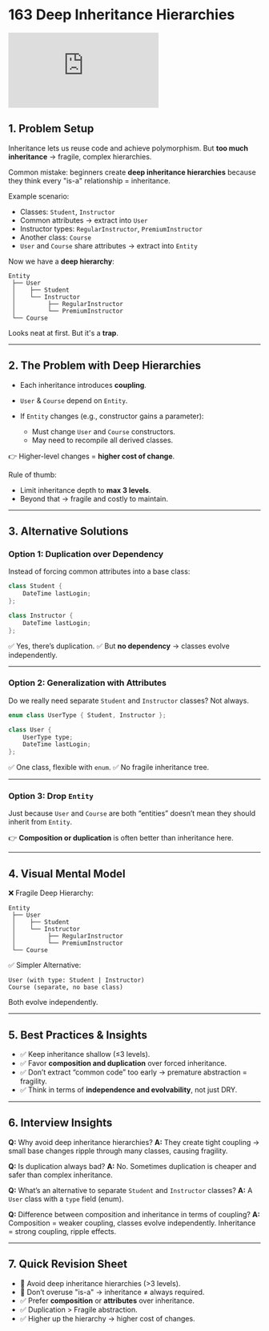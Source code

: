# 163 Deep Inheritance Hierarchies

<div class="video-wrapper">
  <iframe src="https://www.youtube.com/embed/gzWeZvO5wcI?si=7Rv-5Lo2tE2hiwA8"
          title="YouTube video player" 
          frameborder="0" 
          allow="accelerometer; autoplay; clipboard-write; encrypted-media; gyroscope; picture-in-picture; web-share" 
          allowfullscreen>
  </iframe>
</div>

## 1. Problem Setup

Inheritance lets us reuse code and achieve polymorphism.
But **too much inheritance** → fragile, complex hierarchies.

Common mistake: beginners create **deep inheritance hierarchies** because they think every "is-a" relationship = inheritance.

Example scenario:

* Classes: `Student`, `Instructor`
* Common attributes → extract into `User`
* Instructor types: `RegularInstructor`, `PremiumInstructor`
* Another class: `Course`
* `User` and `Course` share attributes → extract into `Entity`

Now we have a **deep hierarchy**:

```
Entity
 ├── User
 │    ├── Student
 │    └── Instructor
 │         ├── RegularInstructor
 │         └── PremiumInstructor
 └── Course
```

Looks neat at first. But it's a **trap**.

---

## 2. The Problem with Deep Hierarchies

* Each inheritance introduces **coupling**.
* `User` & `Course` depend on `Entity`.
* If `Entity` changes (e.g., constructor gains a parameter):

  * Must change `User` and `Course` constructors.
  * May need to recompile all derived classes.

👉 Higher-level changes = **higher cost of change**.

Rule of thumb:

* Limit inheritance depth to **max 3 levels**.
* Beyond that → fragile and costly to maintain.

---

## 3. Alternative Solutions

### Option 1: Duplication over Dependency

Instead of forcing common attributes into a base class:

```cpp
class Student {
    DateTime lastLogin;
};

class Instructor {
    DateTime lastLogin;
};
```

✅ Yes, there’s duplication.
✅ But **no dependency** → classes evolve independently.

---

### Option 2: Generalization with Attributes

Do we really need separate `Student` and `Instructor` classes?
Not always.

```cpp
enum class UserType { Student, Instructor };

class User {
    UserType type;
    DateTime lastLogin;
};
```

✅ One class, flexible with `enum`.
✅ No fragile inheritance tree.

---

### Option 3: Drop `Entity`

Just because `User` and `Course` are both “entities” doesn’t mean they should inherit from `Entity`.

👉 **Composition or duplication** is often better than inheritance here.

---

## 4. Visual Mental Model

❌ Fragile Deep Hierarchy:

```
Entity
 ├── User
 │    ├── Student
 │    └── Instructor
 │         ├── RegularInstructor
 │         └── PremiumInstructor
 └── Course
```

✅ Simpler Alternative:

```
User (with type: Student | Instructor)
Course (separate, no base class)
```

Both evolve independently.

---

## 5. Best Practices & Insights

* ✅ Keep inheritance shallow (≤3 levels).
* ✅ Favor **composition and duplication** over forced inheritance.
* ✅ Don’t extract “common code” too early → premature abstraction = fragility.
* ✅ Think in terms of **independence and evolvability**, not just DRY.

---

## 6. Interview Insights

**Q:** Why avoid deep inheritance hierarchies?
**A:** They create tight coupling → small base changes ripple through many classes, causing fragility.

**Q:** Is duplication always bad?
**A:** No. Sometimes duplication is cheaper and safer than complex inheritance.

**Q:** What’s an alternative to separate `Student` and `Instructor` classes?
**A:** A `User` class with a `type` field (enum).

**Q:** Difference between composition and inheritance in terms of coupling?
**A:** Composition = weaker coupling, classes evolve independently. Inheritance = strong coupling, ripple effects.

---

## 7. Quick Revision Sheet

* 🚫 Avoid deep inheritance hierarchies (>3 levels).
* 🚫 Don’t overuse "is-a" → inheritance ≠ always required.
* ✅ Prefer **composition** or **attributes** over inheritance.
* ✅ Duplication > Fragile abstraction.
* ✅ Higher up the hierarchy → higher cost of changes.